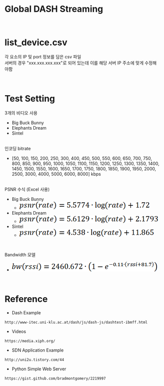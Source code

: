 # Global DASH Streaming  

<br>

# list_device.csv   
각 요소의 IP 및 port 정보를 담은 csv 파일    
서버의 경우 "xxx.xxx.xxx.xxx"로 되어 있는데 이를 해당 서버 IP 주소에 맞게 수정해야함   

<br>

# Test Setting  
3개의 비디오 사용  

 - Big Buck Bunny
 - Elephants Dream
 - Sintel
<br>
인코딩 bitrate

- [50, 100, 150, 200, 250, 300, 400, 450, 500, 550, 600, 650, 700, 750, 800, 850, 900, 950, 1000, 1050, 1100, 1150, 1200, 1250, 1300, 1350, 1400, 1450, 1500, 1550, 1600, 1650, 1700, 1750, 1800, 1850, 1900, 1950, 2000, 2500, 3000, 4000, 5000, 6000, 8000] kbps
<br>
PSNR 수식 (Excel 사용)

 - Big Buck Bunny
    - ![404 Not Found](_image/formula_psnr_bunny.png?raw=true)
 - Elephants Dream
    - ![404 Not Found](_image/formula_psnr_elephant.png?raw=true)
 - Sintel
    - ![404 Not Found](_image/formula_psnr_sintel.png?raw=true)
   
<br>

Bandwidth 모델
- ![404 Not Found](_image/formula_bandwidth.png?raw=true)

<br>

# Reference   
- Dash Example
```
http://www-itec.uni-klu.ac.at/dash/js/dash-js/dashtest-ibmff.html  
```
- Videos
```
https://media.xiph.org/
```
- SDN Application Example
```
http://uni2u.tistory.com/44 
```
- Python Simple Web Server
```
https://gist.github.com/bradmontgomery/2219997
```
